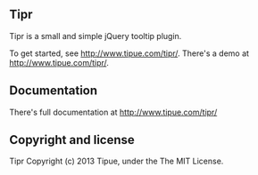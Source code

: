 Tipr
----

Tipr is a small and simple jQuery tooltip plugin.

To get started, see <http://www.tipue.com/tipr/>. There's a demo at <http://www.tipue.com/tipr/>.

Documentation
-------------

There's full documentation at <http://www.tipue.com/tipr/>

Copyright and license
---------------------

Tipr Copyright (c) 2013 Tipue, under the The MIT License.



